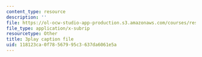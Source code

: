```yaml
---
content_type: resource
description: ''
file: https://ol-ocw-studio-app-production.s3.amazonaws.com/courses/res-6-012-introduction-to-probability-spring-2018/118123ca0f78567995c3637da6061e5a_Xwd4ABlO0Dc.vtt
file_type: application/x-subrip
resourcetype: Other
title: 3play caption file
uid: 118123ca-0f78-5679-95c3-637da6061e5a
---
```

